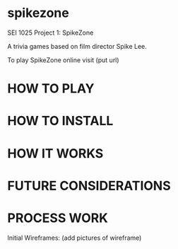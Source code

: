 # spikezone

SEI 1025 Project 1: SpikeZone

A trivia games based on film director Spike Lee.

To play SpikeZone online visit (put url)

# HOW TO PLAY

# HOW TO INSTALL 

# HOW IT WORKS
   
# FUTURE CONSIDERATIONS

# PROCESS WORK

Initial Wireframes: (add pictures of wireframe)
